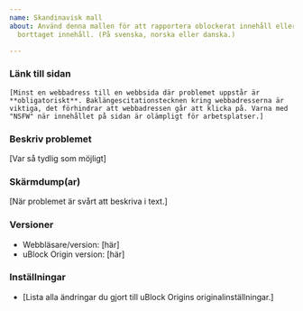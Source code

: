 ```yaml
---
name: Skandinavisk mall
about: Använd denna mallen för att rapportera oblockerat innehåll eller felaktigt
  borttaget innehåll. (På svenska, norska eller danska.)

---
```


<!-- Var vänlig följ denna mallen -->

<!-- Använd inte issue trackern här på GitHub till support eller irrelevanta meddelanden!  -->

<!-- VIKTIGT: Lägg alla länkar i nya rapporter och kommentarer inuti dessa `tecken`. Om det går att klicka på en länk så är det enklare att spåra denna buggrapporten för de som kan ha intresse av att motverka filtren som läggs till. (Det finns dock ingen garanti att det händer i alla fall.) -->

### Länk till sidan

`[Minst en webbadress till en webbsida där problemet uppstår är **obligatoriskt**. Baklängescitationstecknen kring webbadresserna är viktiga, det förhindrar att webbadressen går att klicka på. Varna med "NSFW" när innehållet på sidan är olämpligt för arbetsplatser.]`

### Beskriv problemet

[Var så tydlig som möjligt]

### Skärmdump(ar)

[När problemet är svårt att beskriva i text.]

### Versioner

- Webbläsare/version: [här]
- uBlock Origin version: [här]

### Inställningar

- [Lista alla ändringar du gjort till uBlock Origins originalinställningar.]
